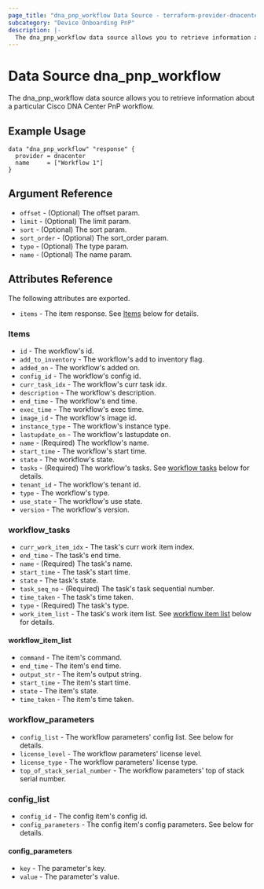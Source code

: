 ```yaml
---
page_title: "dna_pnp_workflow Data Source - terraform-provider-dnacenter"
subcategory: "Device Onboarding PnP"
description: |-
  The dna_pnp_workflow data source allows you to retrieve information about a particular Cisco DNA Center PnP workflow.
---
```


# Data Source dna_pnp_workflow

The dna_pnp_workflow data source allows you to retrieve information about a particular Cisco DNA Center PnP workflow.

## Example Usage

```hcl
data "dna_pnp_workflow" "response" {
  provider = dnacenter
  name     = ["Workflow 1"]
}
```

## Argument Reference

- `offset` - (Optional) The offset param.
- `limit` - (Optional) The limit param.
- `sort` - (Optional) The sort param.
- `sort_order` - (Optional) The sort_order param.
- `type` - (Optional) The type param.
- `name` - (Optional) The name param.

## Attributes Reference

The following attributes are exported.

- `items` - The item response. See [Items](#items) below for details.

### Items

- `id` - The workflow's id.
- `add_to_inventory` - The workflow's add to inventory flag.
- `added_on` - The workflow's added on.
- `config_id` - The workflow's config id.
- `curr_task_idx` - The workflow's curr task idx.
- `description` - The workflow's description.
- `end_time` - The workflow's end time.
- `exec_time` - The workflow's exec time.
- `image_id` - The workflow's image id.
- `instance_type` - The workflow's instance type.
- `lastupdate_on` - The workflow's lastupdate on.
- `name` - (Required) The workflow's name.
- `start_time` - The workflow's start time.
- `state` - The workflow's state.
- `tasks` - (Required) The workflow's tasks. See [workflow tasks](#workflow_tasks) below for details.
- `tenant_id` - The workflow's tenant id.
- `type` - The workflow's type.
- `use_state` - The workflow's use state.
- `version` - The workflow's version.

### workflow_tasks

- `curr_work_item_idx` - The task's curr work item index.
- `end_time` - The task's end time.
- `name` - (Required) The task's name.
- `start_time` - The task's start time.
- `state` - The task's state.
- `task_seq_no` - (Required) The task's task sequential number.
- `time_taken` - The task's time taken.
- `type` - (Required) The task's type.
- `work_item_list` - The task's work item list. See [workflow item list](#workflow_item_list) below for details.

#### workflow_item_list

- `command` - The item's command.
- `end_time` - The item's end time.
- `output_str` - The item's output string.
- `start_time` - The item's start time.
- `state` - The item's state.
- `time_taken` - The item's time taken.

### workflow_parameters

- `config_list` - The workflow parameters' config list. See below for details.
- `license_level` - The workflow parameters' license level.
- `license_type` - The workflow parameters' license type.
- `top_of_stack_serial_number` - The workflow parameters' top of stack serial number.

### config_list

- `config_id` - The config item's config id.
- `config_parameters` - The config item's config parameters. See below for details.

#### config_parameters

- `key` - The parameter's key.
- `value` - The parameter's value.
